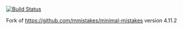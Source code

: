 [![Build Status](https://travis-ci.com/loicgasser/avocats-palud.svg?branch=master)](https://travis-ci.com/loicgasser/avocats-palud)

Fork of https://github.com/mmistakes/minimal-mistakes version 4.11.2
